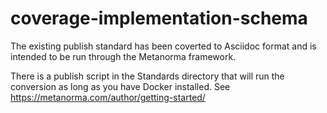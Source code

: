 # coverage-implementation-schema

The existing publish standard has been coverted to Asciidoc format and is intended to be run through the Metanorma framework.  

There is a publish script in the Standards directory that will run the conversion as long as you have Docker installed. See https://metanorma.com/author/getting-started/
